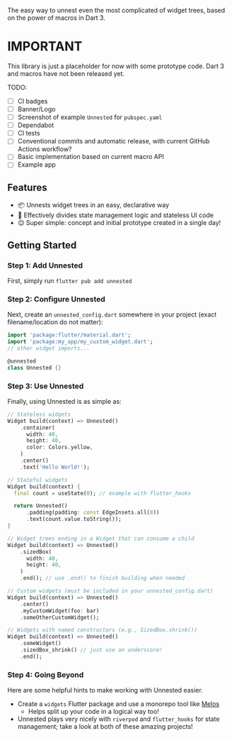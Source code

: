 The easy way to unnest even the most complicated of widget trees,
based on the power of macros in Dart 3.

# IMPORTANT
This library is just a placeholder for now with some prototype code.
Dart 3 and macros have not been released yet.

TODO:

- [ ] CI badges
- [ ] Banner/Logo
- [ ] Screenshot of example `Unnested` for `pubspec.yaml`
- [ ] Dependabot
- [ ] CI tests
- [ ] Conventional commits and automatic release, with current GitHub Actions workflow?
- [ ] Basic implementation based on current macro API
- [ ] Example app

## Features
- 📦 Unnests widget trees in an easy, declarative way
- 🤝 Effectively divides state management logic and stateless UI code
- 😌 Super simple: concept and initial prototype created in a single day!

## Getting Started

### Step 1: Add Unnested
First, simply run `flutter pub add unnested`

### Step 2: Configure Unnested
Next, create an `unnested_config.dart` somewhere in your project
(exact filename/location do not matter):

```dart
import 'package:flutter/material.dart';
import 'package:my_app/my_custom_widget.dart';
// other widget imports...

@unnested
class Unnested {}
```

### Step 3: Use Unnested
Finally, using Unnested is as simple as:

```dart
// Stateless widgets
Widget build(context) => Unnested()
    .container(
      width: 40,
      height: 40,
      color: Colors.yellow,
    )
    .center()
    .text('Hello World!');

// Stateful widgets
Widget build(context) {
  final count = useState(0); // example with flutter_hooks

  return Unnested()
      .padding(padding: const EdgeInsets.all(8))
      .text(count.value.toString());
}

// Widget trees ending in a Widget that can consume a child
Widget build(context) => Unnested()
    .sizedBox(
      width: 40,
      height: 40,
    )
    .end(); // use .end() to finish building when needed

// Custom widgets (must be included in your unnested_config.dart)
Widget build(context) => Unnested()
    .center()
    .myCustomWidget(foo: bar)
    .someOtherCustomWidget();

// Widgets with named constructors (e.g., SizedBox.shrink())
Widget build(context) => Unnested()
    .someWidget()
    .sizedBox_shrink() // just use an underscore!
    .end();
```

### Step 4: Going Beyond
Here are some helpful hints to make working with Unnested easier.

- Create a `widgets` Flutter package and use a monorepo tool like [Melos](https://melos.invertase.dev)
  - Helps split up your code in a logical way too!
- Unnested plays very nicely with `riverpod` and `flutter_hooks` for state management;
take a look at both of these amazing projects!
